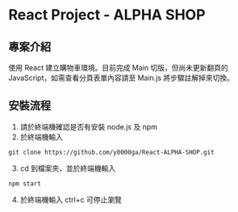 # React Project - ALPHA SHOP

## 專案介紹

使用 React 建立購物車環境。目前完成 Main 切版，但尚未更新翻頁的 JavaScript，如需查看分頁表單內容請至 Main.js 將步驟註解掉來切換。

## 安裝流程

1. 請於終端機確認是否有安裝 node.js 及 npm
2. 於終端機輸入

```
git clone https://github.com/y0000ga/React-ALPHA-SHOP.git
```

3. cd 到檔案夾，並於終端機輸入

```
npm start
```

4. 於終端機輸入 ctrl+c 可停止瀏覽
